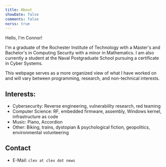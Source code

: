 ```yaml
---
title: About
showDate: false
comments: false
norss: true
---
```


Hello, I'm Connor!

I'm a graduate of the Rochester Institute of Technology with a Master's and Bachelor's in Computing Security with a minor in Mathematics. I am also currently a student at the Naval Postgraduate School pursuing a certificate in Cyber Systems.

This webpage serves as a more organized view of what I have worked on and will vary between programming, research, and non-technical interests. 

## Interests:
- Cybersecurity: Reverse engineering, vulnerability research, red teaming
- Computer Science: RF, embedded firmware, assembly, Windows kernel, infrastructure as code
- Music: Piano, Accordion
- Other: Biking, trains, dystopian & psychological fiction, geopolitics, environmental volunteering

## Contact
- E-Mail: `clev at clev dot news`